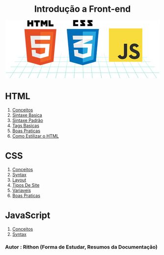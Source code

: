 <h1 align=center>Introdução a Front-end</h1>
<p align="center">
<img src="./Img/html5-css3-javascript.png" alt="Imagem_dos_Icones">
</p>

# HTML 
1. [Conceitos](/Html/1.%20Conceito.md)
2. [Sintaxe Basica](/Html/2.%20Sintaxe%20Basica.md)
3. [Sintaxe Padrão](/Html/3.%20Sintaxe%20Padrão.md)
4. [Tags Basicas](/Html/4.%20Tags%20Basicas.md)
5. [Boas Praticas](/Html/5.%20Boas%20Praticas.md)
6. [Como Estilizar o HTML](/Html/6.%20Como%20Estilizar%20o%20HTML.md)

# CSS
1. [Conceitos](/Css/1.Conceitos.md)
2. [Syntax](/Css/2.Syntax.md)
3. [Layout](/Css/3.Layout.md)
4. [Tipos De Site](/Css/4.Tipos%20De%20Site.md)
5. [Variaveis](/Css/5.Variaveis.md)
6. [Boas Praticas](/Css/6.Boas%20Praticas.md)

# JavaScript
1. [Conceitos](/JavaScript/1.%20Conceitos.md)
2. [Syntax](/JavaScript/2.%20Syntax.md)


### Autor : Rithon (Forma de Estudar, Resumos da Documentação)
